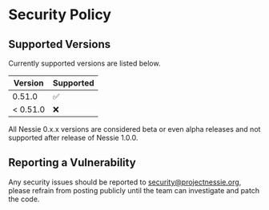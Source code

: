 # Security Policy

## Supported Versions

Currently supported versions are listed below.

| Version  | Supported          |
|----------|--------------------|
| 0.51.0   | :white_check_mark: |
| < 0.51.0 | :x:                |

All Nessie 0.x.x versions are considered beta or even alpha releases and not supported after
release of Nessie 1.0.0.

## Reporting a Vulnerability

Any security issues should be reported to security@projectnessie.org, please refrain from posting publicly until the team can investigate and patch the code.
